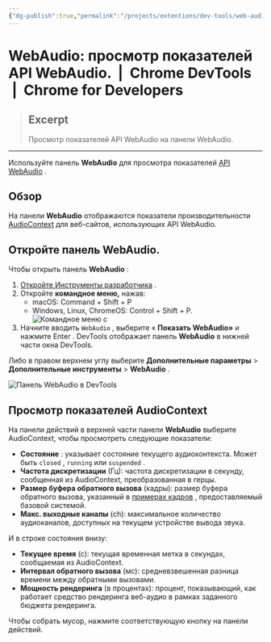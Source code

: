 ```yaml
---
{"dg-publish":true,"permalink":"/projects/extentions/dev-tools/web-audio-prosmotr-pokazatelej-api-web-audio-chrome-dev-tools-chrome-for-developers/"}
---
```



# WebAudio: просмотр показателей API WebAudio.  |  Chrome DevTools  |  Chrome for Developers

> ## Excerpt
> Просмотр показателей API WebAudio на панели WebAudio.

---
Используйте панель **WebAudio** для просмотра показателей [API WebAudio](https://developer.mozilla.org/docs/Web/API/Web_Audio_API) .

## Обзор

На панели **WebAudio** отображаются показатели производительности [AudioContext](https://developer.mozilla.org/docs/Web/API/AudioContext) для веб-сайтов, использующих API WebAudio.

## Откройте панель WebAudio.

Чтобы открыть панель **WebAudio** :

1.  [Откройте Инструменты разработчика](https://developer.chrome.com/docs/devtools/open?hl=ru) .
2.  Откройте **командное меню,** нажав:
    -   macOS: Command + Shift + P
    -   Windows, Linux, ChromeOS: Control + Shift + P. ![Командное меню с](https://developer.chrome.com/static/docs/devtools/webaudio/image/command-menu-webaudio.png?hl=ru)
3.  Начните вводить `WebAudio` , выберите « **Показать WebAudio»** и нажмите Enter . DevTools отображает панель **WebAudio** в нижней части окна DevTools.

Либо в правом верхнем углу выберите **Дополнительные параметры** > **Дополнительные инструменты** > **WebAudio** .

![Панель WebAudio в DevTools](https://developer.chrome.com/static/docs/devtools/webaudio/image/devtools-webaudio.png?hl=ru)

## Просмотр показателей AudioContext

На панели действий в верхней части панели **WebAudio** выберите AudioContext, чтобы просмотреть следующие показатели:

-   **Состояние** : указывает состояние текущего аудиоконтекста. Может быть `closed` , `running` или `suspended` .
-   **Частота дискретизации** (Гц): частота дискретизации в секунду, сообщенная из AudioContext, преобразованная в герцы.
-   **Размер буфера обратного вызова** (кадры): размер буфера обратного вызова, указанный в [примерах кадров](https://developer.mozilla.org/docs/Web/API/Web_Audio_API/Basic_concepts_behind_Web_Audio_API#audio_buffers_frames_samples_and_channels) , предоставляемый базовой системой.
-   **Макс. выходные каналы** (ch): максимальное количество аудиоканалов, доступных на текущем устройстве вывода звука.

И в строке состояния внизу:

-   **Текущее время** (с): текущая временная метка в секундах, сообщаемая из AudioContext.
-   **Интервал обратного вызова** (мс): средневзвешенная разница времени между обратными вызовами.
-   **Мощность рендеринга** (в процентах): процент, показывающий, как работает средство рендеринга веб-аудио в рамках заданного бюджета рендеринга.

Чтобы собрать мусор, нажмите соответствующую кнопку на панели действий.
